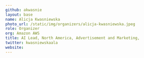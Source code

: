 ```yaml
---
github: akwasnie
layout: base
name: Alicja Kwasniewska
photo_url: /static/img/organizers/alicja-kwasniewska.jpeg
role: Organizer
org: Amazon AWS
title: AI Lead, North America, Advertisement and Marketing,
twitter: kwasniewskaala
website: 
---
```

